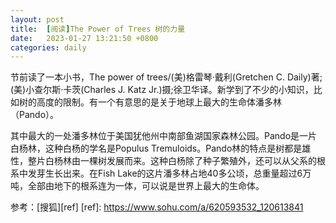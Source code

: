 ```yaml
---
layout: post
title:  [阅读]The Power of Trees 树的力量
date:   2023-01-27 13:21:50 +0800
categories: daily
---
```


节前读了一本小书，The power of trees/(美)格雷琴·戴利(Gretchen C. Daily)著;(美)小查尔斯·卡茨(Charles J. Katz Jr.)摄;徐卫华译。新学到了不少的小知识，比如树的高度的限制。有一个有意思的是关于地球上最大的生命体潘多林（Pando）。

其中最大的一处潘多林位于美国犹他州中南部鱼湖国家森林公园。Pando是一片白杨林，这种白杨的学名是Populus Tremuloids。Pando林的特点是树都是雄性，整片白杨林由一棵树发展而来。这种白杨除了种子繁殖外，还可以从父系的根系中发芽生长出来。在Fish Lake的这片潘多林占地40多公顷，总重量超过6万吨，全部由地下的根系连为一体，可以说是世界上最大的生命体。

参考：[搜狐][ref]
[ref]: https://www.sohu.com/a/620593532_120613841